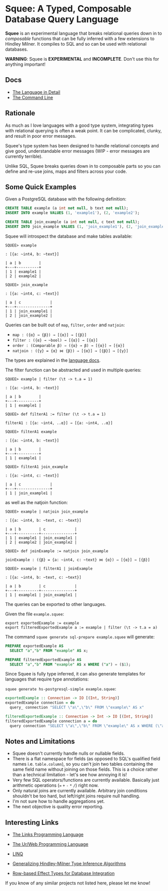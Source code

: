 # Squee: A Typed, Composable Database Query Language

**Squee** is an experimental language that breaks relational queries down in to *composable* functions that can be fully inferred with a few extensions to Hindley Milner. It compiles to SQL and so can be used with relational databases.

**WARNING**: Squee is **EXPERIMENTAL** and **INCOMPLETE**. Don't use this for anything important!

## Docs

* [The Language in Detail](docs/language.md)
* [The Command Line](docs/cli.md)

## Rationale

As much as I love languages with a good type system, integrating types with relational querying is often a weak point. It can be complicated, clunky, and result in poor error messages.

Squee's type system has been designed to handle relational concepts and give good, understandable error messages (WIP - error messages are currently terrible).

Unlike SQL, Squee breaks queries down in to composable parts so you can define and re-use joins, maps and filters across your code.

## Some Quick Examples

Given a PostgreSQL database with the following definition:

```sql
CREATE TABLE example (a int not null, b text not null);
INSERT INTO example VALUES (1, 'example1'), (2, 'example2');

CREATE TABLE join_example (a int not null, c text not null);
INSERT INTO join_example VALUES (1, 'join_example1'), (2, 'join_example2');
```

Squee will introspect the database and make tables available:

```
SQUEE> example

: [{a: ~int4, b: ~text}]

| a | b        |
+---+----------+
| 1 | example1 |
| 2 | example2 |

SQUEE> join_example

: [{a: ~int4, c: ~text}]

| a | c             |
+---+---------------+
| 1 | join_example1 |
| 2 | join_example2 |
```

Queries can be built out of `map`, `filter`, `order` and `natjoin`:

* `map : ({α} → {β}) → [{α}] → [{β}]`
* `filter : ({α} → ~bool) → [{α}] → [{α}]`
* `order : (Comparable β) ⇒ ({α} → β) → [{α}] → [{α}]`
* `natjoin : ({γ} = {α} ⋈ {β}) ⇒ [{α}] → [{β}] → [{γ}]`

The types are explained in the [language docs](docs/language.md).

The filter function can be abstracted and used in multiple queries:

```
SQUEE> example | filter (\t -> t.a = 1)

: [{a: ~int4, b: ~text}]

| a | b        |
+---+----------+
| 1 | example1 |

SQUEE> def filterA1 := filter (\t -> t.a = 1)

filterA1 : [{a: ~int4, ..α}] → [{a: ~int4, ..α}]

SQUEE> filterA1 example

: [{a: ~int4, b: ~text}]

| a | b        |
+---+----------+
| 1 | example1 |

SQUEE> filterA1 join_example

: [{a: ~int4, c: ~text}]

| a | c             |
+---+---------------+
| 1 | join_example1 |
```

as well as the natjoin function:

```
SQUEE> example | natjoin join_example

: [{a: ~int4, b: ~text, c: ~text}]

| a | b        | c             |
+---+----------+---------------+
| 1 | example1 | join_example1 |
| 2 | example2 | join_example2 |

SQUEE> def joinExample := natjoin join_example

joinExample : ({β} = {a: ~int4, c: ~text} ⋈ {α}) ⇒ [{α}] → [{β}]

SQUEE> example | filterA1 | joinExample

: [{a: ~int4, b: ~text, c: ~text}]

| a | b        | c             |
+---+----------+---------------+
| 1 | example1 | join_example1 |
```

The queries can be exported to other languages.

Given the file `example.squee`:
```
export exportedExample := example
export filteredExportedExample a := example | filter (\t -> t.a = a)
```

The command `squee generate sql-prepare example.squee` will generate:

```sql
PREPARE exportedExample AS
  SELECT "a","b" FROM "example" AS x;

PREPARE filteredExportedExample AS
  SELECT "a","b" FROM "example" AS x WHERE ("a") = ($1);
```

Since Squee is fully type inferred, it can also generate templates for languages that require type annotations:

`squee generate hs-postgresql-simple example.squee`:

```haskell
exportedExample :: Connection -> IO [(Int, String)]
exportedExample connection = do
  query_ connection "SELECT \"a\",\"b\" FROM \"example\" AS x"

filteredExportedExample :: Connection -> Int -> IO [(Int, String)]
filteredExportedExample connection a = do
  query connection "SELECT \"a\",\"b\" FROM \"example\" AS x WHERE (\"a\") = (?)" (Only a)
```

## Notes and Limitations

* Squee doesn't currently handle nulls or nullable fields.
* There is a flat namespace for fields (as opposed to SQL's qualified field names i.e. `table.column`), so you can't join two tables containing the same field name without joining on those fields. This is a choice rather than a technical limitation - let's see how annoying it is!
* Very few SQL operators/functions are currently available. Basically just arithmetic operations (`=` `+` `-` `*` `/`) right now.
* Only natural joins are currently available. Arbitrary join conditions shouldn't be too hard, but left/right joins require null handling.
* I'm not sure how to handle aggregations yet.
* The next objective is quality error reporting.

## Interesting Links

* [The Links Programming Language](https://links-lang.org/)
* [The Ur/Web Programming Language](http://impredicative.com/ur/)
* [LINQ](https://docs.microsoft.com/en-us/dotnet/csharp/programming-guide/concepts/linq/)

* [Generalizing Hindley-Milner Type Inference Algorithms](https://www.researchgate.net/publication/2528716_Generalizing_Hindley-Milner_Type_Inference_Algorithms)
* [Row-based Effect Types for Database Integration](http://homepages.inf.ed.ac.uk/slindley/papers/corelinks.pdf)

If you know of any similar projects not listed here, please let me know!
